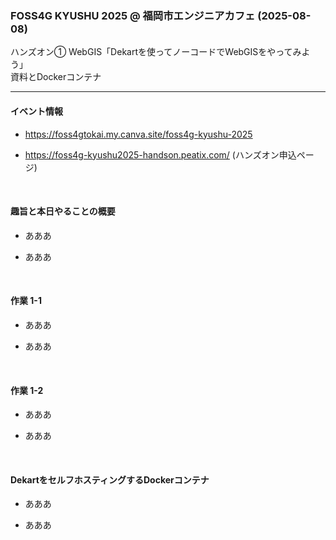 ### FOSS4G KYUSHU 2025 @ 福岡市エンジニアカフェ (2025-08-08)
ハンズオン① WebGIS「Dekartを使ってノーコードでWebGISをやってみよう」
<br>資料とDockerコンテナ

---

#### イベント情報 

  - https://foss4gtokai.my.canva.site/foss4g-kyushu-2025

  - https://foss4g-kyushu2025-handson.peatix.com/ (ハンズオン申込ページ)

<br>

#### 趣旨と本日やることの概要

  - あああ

  - あああ


<br>

#### 作業 1-1

  - あああ

  - あああ


<br>

#### 作業 1-2

  - あああ

  - あああ


<br>

#### DekartをセルフホスティングするDockerコンテナ

  - あああ

  - あああ

